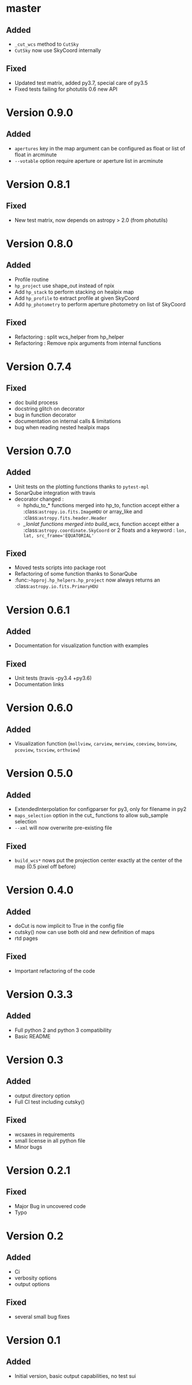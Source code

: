 master
======

Added
-----
* `_cut_wcs` method to `CutSky`
* `CutSky` now use SkyCoord internally

Fixed
-----
* Updated test matrix, added py3.7, special care of py3.5
* Fixed tests failing for photutils 0.6 new API

Version 0.9.0
=============

Added
-----
* `apertures` key in the map argument can be configured as float or list of float in arcminute
* `--votable` option require aperture or aperture list in arcminute

Version 0.8.1
=============

Fixed
-----
* New test matrix, now depends on astropy > 2.0 (from photutils)

Version 0.8.0
=============

Added
-----
* Profile routine
* `hp_project` use shape_out instead of npix
* Add `hp_stack` to perform stacking on healpix map
* Add `hp_profile` to extract profile at given SkyCoord
* Add `hp_photometry` to perform aperture photometry on list of SkyCoord

Fixed
-----
* Refactoring : split wcs_helper from hp_helper
* Refactoring : Remove npix arguments from internal functions

Version 0.7.4
=============

Fixed
-----
* doc build process
* docstring glitch on decorator
* bug in function decorator
* documentation on internal calls & limitations
* bug when reading nested healpix maps

Version 0.7.0
=============

Added
-----
* Unit tests on the plotting functions thanks to `pytest-mpl`
* SonarQube integration with travis
* decorator changed :
    - hphdu_to_* functions merged into hp_to, function accept either a :class:`astropy.io.fits.ImageHDU` or array_like and :class:`astropy.fits.header.Header`
    - *_lonlat	 functions merged into build_wcs*, function accept either a :class:`astropy.coordinate.SkyCoord` or 2 floats and a keyword : `lon, lat, src_frame='EQUATORIAL'`

Fixed
-----
* Moved tests scripts into package root
* Refactoring of some function thanks to SonarQube
* :func:`~hpproj.hp_helpers.hp_project` now always returns an :class:`astropy.io.fits.PrimaryHDU`

Version 0.6.1
=============

Added
-----
* Documentation for visualization function with examples

Fixed
-----
* Unit tests (travis -py3.4 +py3.6)
* Documentation links

Version 0.6.0
=============

Added
-----
* Visualization function (`mollview`, `carview`, `merview`, `coeview`, `bonview`, `pcoview`, `tscview`, `orthview`)

Version 0.5.0
=============

Added
-----
* ExtendedInterpolation for configparser for py3, only for filename in py2
* ``maps_selection`` option in the cut_ functions to allow sub_sample selection
* `--xml` will now overwrite pre-existing file

Fixed
-----
* `build_wcs*` nows put the projection center exactly at the center of the map (0.5 pixel off before)

Version 0.4.0
=============

Added
-----
* doCut is now implicit to True in the config file
* cutsky() now can use both old and new definition of maps
* rtd pages

Fixed
-----
* Important refactoring of the code

Version 0.3.3
=============

Added
-----
* Full python 2 and python 3 compatibility
* Basic README

Version 0.3
===========

Added
-----
* output directory option
* Full CI test including cutsky()

Fixed
-----
* wcsaxes in requirements
* small license in all python file
* Minor bugs

Version 0.2.1
=============

Fixed
-----
* Major Bug in uncovered code
* Typo

Version 0.2
===========

Added
-----
* Ci
* verbosity options
* output options

Fixed
-----
* several small bug fixes

Version 0.1
===========

Added
-----
* Initial version, basic output capabilities, no test sui
